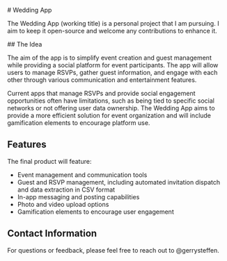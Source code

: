 # Wedding App

The Wedding App (working title) is a personal project that I am pursuing. I aim to keep it open-source and welcome any contributions to enhance it.

## The Idea

The aim of the app is to simplify event creation and guest management while providing a social platform for event participants. The app will allow users to manage RSVPs, gather guest information, and engage with each other through various communication and entertainment features.

Current apps that manage RSVPs and provide social engagement opportunities often have limitations, such as being tied to specific social networks or not offering user data ownership. The Wedding App aims to provide a more efficient solution for event organization and will include gamification elements to encourage platform use.

## Features

The final product will feature:
- Event management and communication tools
- Guest and RSVP management, including automated invitation dispatch and data extraction in CSV format
- In-app messaging and posting capabilities
- Photo and video upload options
- Gamification elements to encourage user engagement

## Contact Information

For questions or feedback, please feel free to reach out to @gerrysteffen.